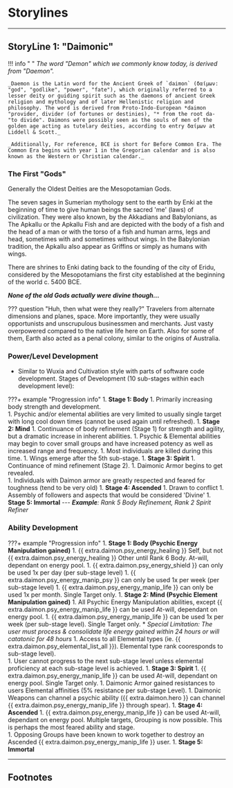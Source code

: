 # Storylines

---
## StoryLine 1: "Daimonic"
!!! info " "
    _The word "Demon" which we commonly know today, is derived from "Daemon"._

    _Daemon is the Latin word for the Ancient Greek of `daimon` (δαίμων: "god", "godlike", "power", "fate"), which originally referred to a lesser deity or guiding spirit such as the daemons of ancient Greek religion and mythology and of later Hellenistic religion and philosophy. The word is derived from Proto-Indo-European *daimon "provider, divider (of fortunes or destinies), "* from the root da- "to divide". Daimons were possibly seen as the souls of men of the golden age acting as tutelary deities, according to entry δαίμων at Liddell & Scott._

    _Additionally, For reference, BCE is short for Before Common Era. The Common Era begins with year 1 in the Gregorian calendar and is also known as the Western or Christian calendar._

### The First "Gods"
Generally the Oldest Deities are the Mesopotamian Gods.

The seven sages in Sumerian mythology sent to the earth by Enki at the beginning of time to give human beings the sacred 'me' (laws) of civilization. They were also known, by the Akkadians and Babylonians, as The Apkallu or the Apkallu Fish and are depicted with the body of a fish and the head of a man or with the torso of a fish and human arms, legs and head, sometimes with and sometimes without wings.  In the Babylonian tradition, the Apkallu also appear as Griffins or simply as humans with wings.

There are shrines to Enki dating back to the founding of the city of Eridu, considered by the Mesopotamians the first city established at the beginning of the world c. 5400 BCE.

_**None of the old Gods actually were divine though...**_

??? question "Huh, then what were they really?"
    Travelers from alternate dimensions and planes, space.   More importantly, they were usually opportunists and unscrupulous businessmen and merchants.   Just vasty overpowered compared to the native life here on Earth.   Also for some of them, Earth also acted as a penal colony, similar to the origins of Australia.

### Power/Level Development
  * Similar to Wuxia and Cultivation style with parts of software code development.  Stages of Development (10 sub-stages within each development level):

???+ example "Progression info"
    1.  **Stage 1: Body**
        1.  Primarily increasing body strength and development.   
        1.  Psychic and/or elemental abilities are very limited to usually single target with long cool down times (cannot be used again until refreshed).
    1.  **Stage 2: Mind**
        1.  Continuance of body refinement (Stage 1) for strength and agility, but a dramatic increase in inherent abilities.
        1.  Psychic & Elemental abilities may begin to cover small groups and have increased potency as well as increased range and frequency.
        1.  Most individuals are killed during this time.
        1.  Wings emerge after the 5th sub-stage.
    1.  **Stage 3: Spirit**
        1.  Continuance of mind refinement (Stage 2).
        1.  Daimonic Armor begins to get revealed.   
        1.  Individuals with Daimon armor are greatly respected and feared for toughness (tend to be very old)
    1.  **Stage 4: Ascended**
        1.  Drawn to conflict
        1.  Assembly of followers and aspects that would be considered 'Divine'
    1.  **Stage 5: Immortal**
    ---
    _**Example**: Rank 5 Body Refinement, Rank 2 Spirit Refiner_

### Ability Development
???+ example "Progression info"
    1.  **Stage 1: Body (Psychic Energy Manipulation gained)**
        1.  {{ extra.daimon.psy_energy_healing }} Self, but not {{ extra.daimon.psy_energy_healing }} Other until Rank 6 Body.  At-will, dependant on energy pool.
        1.  {{ extra.daimon.psy_energy_shield }} can only be used 1x per day (per sub-stage level)
        1.  {{ extra.daimon.psy_energy_manip_psy }} can only be used 1x per week (per sub-stage level)
        1.  {{ extra.daimon.psy_energy_manip_life }} can only be used 1x per month. Single Target only.
    1.  **Stage 2: Mind (Psychic Element Manipulation gained)**
        1.  All Psychic Energy Manipulation abilities, except {{ extra.daimon.psy_energy_manip_life }} can be used At-will, dependant on energy pool.
        1.  {{ extra.daimon.psy_energy_manip_life }} can be used 1x per week (per sub-stage level).  Single Target only.
            * _Special Limitation: The user must process & consolidate life energy gained within 24 hours or will catatonic for 48 hours_
        1.  Access to all Elemental types (ie. {{ extra.daimon.psy_elemental_list_all }}).  Elemental type rank cooresponds to sub-stage level).   
        1.  User cannot progress to the next sub-stage level unless elemental proficiency at each sub-stage level is achieved.
    1.  **Stage 3: Spirit**
        1.  {{ extra.daimon.psy_energy_manip_life }} can be used At-will, dependant on energy pool.  Single Target only.
        1.  Daimonic Armor gained resistances to users Elemental affinities (5% resistance per sub-stage Level).
        1.  Daimonic Weapons can channel a psychic ability ({{ extra.daimon.hero }} can channel {{ extra.daimon.psy_energy_manip_life }} through spear).
    1.  **Stage 4: Ascended**
        1.  {{ extra.daimon.psy_energy_manip_life }} can be used At-will, dependant on energy pool.  Multiple targets, Grouping is now possible.  This is perhaps the most feared ability and stage.   
        1.  Opposing Groups have been known to work together to destroy an Ascended {{ extra.daimon.psy_energy_manip_life }} user.
    1.  **Stage 5: Immortal**




---
## Footnotes
[^1]: https://en.wikipedia.org/wiki/Daemon_(classical_mythology)
[^2]: https://www.ancient.eu/Enki/
